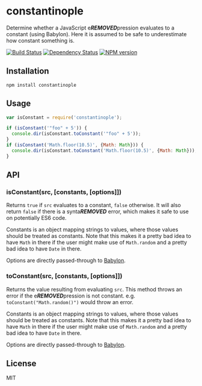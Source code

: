 # constantinople

Determine whether a JavaScript e***REMOVED***pression evaluates to a constant (using Babylon). Here it is assumed to be safe to underestimate how constant something is.

[![Build Status](https://img.shields.io/travis/pugjs/constantinople/master.svg)](https://travis-ci.org/pugjs/constantinople)
[![Dependency Status](https://img.shields.io/david/pugjs/constantinople.svg)](https://david-dm.org/pugjs/constantinople)
[![NPM version](https://img.shields.io/npm/v/constantinople.svg)](https://www.npmjs.org/package/constantinople)

## Installation

    npm install constantinople

## Usage

```js
var isConstant = require('constantinople');

if (isConstant('"foo" + 5')) {
  console.dir(isConstant.toConstant('"foo" + 5'));
}
if (isConstant('Math.floor(10.5)', {Math: Math})) {
  console.dir(isConstant.toConstant('Math.floor(10.5)', {Math: Math}));
}
```

## API

### isConstant(src, [constants, [options]])

Returns `true` if `src` evaluates to a constant, `false` otherwise. It will also return `false` if there is a synta***REMOVED*** error, which makes it safe to use on potentially ES6 code.

Constants is an object mapping strings to values, where those values should be treated as constants. Note that this makes it a pretty bad idea to have `Math` in there if the user might make use of `Math.random` and a pretty bad idea to have `Date` in there.

Options are directly passed-through to [Babylon](https://github.com/babel/babylon#options).

### toConstant(src, [constants, [options]])

Returns the value resulting from evaluating `src`. This method throws an error if the e***REMOVED***pression is not constant. e.g. `toConstant("Math.random()")` would throw an error.

Constants is an object mapping strings to values, where those values should be treated as constants. Note that this makes it a pretty bad idea to have `Math` in there if the user might make use of `Math.random` and a pretty bad idea to have `Date` in there.

Options are directly passed-through to [Babylon](https://github.com/babel/babylon#options).

## License

MIT
